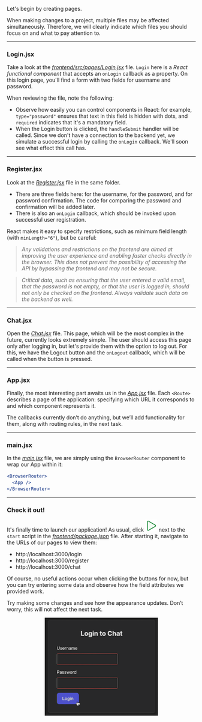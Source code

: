 Let's begin by creating pages.   

When making changes to a project, multiple files may be affected simultaneously. 
Therefore, we will clearly indicate which files you should focus on and what to pay attention to.

---

### Login.jsx
Take a look at the [_frontend/src/pages/Login.jsx_][Login] file.
`Login` here is a _React functional component_ that accepts an `onLogin` callback as a property.
On this login page, you'll find a form with two fields for username and password.

When reviewing the file, note the following:
- Observe how easily you can control components in React: for example, `type="password"` ensures
  that text in this field is hidden with dots, and `required` indicates that it's a mandatory field.
- When the Login button is clicked, the `handleSubmit` handler will be called.
  Since we don't have a connection to the backend yet, we simulate a successful login by calling the `onLogin` callback.
  We'll soon see what effect this call has.

---

### Register.jsx
Look at the [_Register.jsx_][Register] file in the same folder.

- There are three fields here: for the username, for the password, and for password confirmation.
  The code for comparing the password and confirmation will be added later.
- There is also an `onLogin` callback, which should be invoked upon successful user registration.

React makes it easy to specify restrictions, such as minimum field length (with `minLength="6"`), but be careful:

> _Any validations and restrictions on the frontend are aimed at improving the user experience and enabling faster checks directly in the browser._
> _This does not prevent the possibility of accessing the API by bypassing the frontend and may not be secure._

> _Critical data, such as ensuring that the user entered a valid email, that the password is not empty, 
> or that the user is logged in, should not only be checked on the frontend._
> _Always validate such data on the backend as well._

---

### Chat.jsx
Open the [_Chat.jsx_][Chat] file. This page, which will be the most complex in the future, currently looks extremely simple.
The user should access this page only after logging in, but let's provide them with the option to log out.
For this, we have the Logout button and the `onLogout` callback, which will be called when the button is pressed.

---

### App.jsx
Finally, the most interesting part awaits us in the [_App.jsx_][App] file. Each `<Route>` describes a page of the application:
specifying which URL it corresponds to and which component represents it.

The callbacks currently don’t do anything, but we’ll add functionality for them, along with routing rules, in the next task.    

---

### main.jsx
In the [_main.jsx_][main] file, we are simply using the `BrowserRouter` component to wrap our App within it: 
```jsx
<BrowserRouter>
  <App />
</BrowserRouter>
```

---

### Check it out!
It's finally time to launch our application! As usual, click ![](images/run.svg) next to the `start` script in the [_frontend/package.json_][package] file.
After starting it, navigate to the URLs of our pages to view them:
- http://localhost:3000/login
- http://localhost:3000/register
- http://localhost:3000/chat

Of course, no useful actions occur when clicking the buttons for now,
but you can try entering some data and observe how the field attributes we provided work.

Try making some changes and see how the appearance updates. Don’t worry, this will not affect the next task.

<div style="text-align: center; width:60%; max-width: 500px; margin: 0 auto;">
<img src="images/login.gif">
</div>

<style>
img {
  display: inline !important;
}
</style>

[Login]: course://Frontend/Routing/application_pages/frontend/src/pages/Login.jsx
[Chat]: course://Frontend/Routing/application_pages/frontend/src/pages/Chat.jsx
[Register]: course://Frontend/Routing/application_pages/frontend/src/pages/Register.jsx
[App]: course://Frontend/Routing/application_pages/frontend/src/App.jsx
[main]: course://Frontend/Routing/application_pages/frontend/src/main.jsx
[package]: course://Frontend/Routing/application_pages/frontend/package.json
